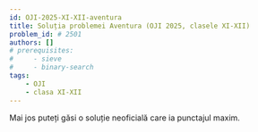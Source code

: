 ```yaml
---
id: OJI-2025-XI-XII-aventura
title: Soluția problemei Aventura (OJI 2025, clasele XI-XII)
problem_id: # 2501
authors: []
# prerequisites:
#     - sieve
#     - binary-search
tags:
    - OJI
    - clasa XI-XII
---
```



Mai jos puteți găsi o soluție neoficială care ia punctajul maxim.

```cpp

```
